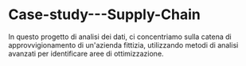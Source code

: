# Case-study---Supply-Chain
In questo progetto di analisi dei dati, ci concentriamo sulla catena di approvvigionamento di un'azienda fittizia, utilizzando metodi di analisi avanzati per identificare aree di ottimizzazione. 
